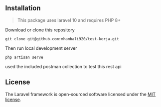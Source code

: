 ## Installation

> This package uses laravel 10 and requires PHP 8+

Download or clone this repository

```
git clone git@github.com:mhambali920/test-kerja.git
```

Then run local development server

```
php artisan serve
```

used the included postman collection to test this rest api

## License

The Laravel framework is open-sourced software licensed under the [MIT license](https://opensource.org/licenses/MIT).
